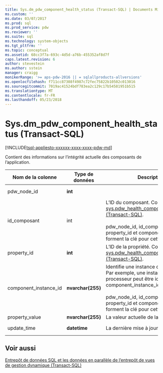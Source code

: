 ```yaml
---
title: Sys.dm_pdw_component_health_status (Transact-SQL) | Documents Microsoft
ms.custom: ''
ms.date: 03/07/2017
ms.prod: sql
ms.prod_service: pdw
ms.reviewer: ''
ms.suite: sql
ms.technology: system-objects
ms.tgt_pltfrm: ''
ms.topic: conceptual
ms.assetid: 68cc3f7a-693c-4d5d-a76b-455352af8d7f
caps.latest.revision: 6
author: stevestein
ms.author: sstein
manager: craigg
monikerRange: '>= aps-pdw-2016 || = sqlallproducts-allversions'
ms.openlocfilehash: f711cc87308f4987c72fec75822b10502c013016
ms.sourcegitcommit: 7019ac41524bdf783ea2c129c17b54581951b515
ms.translationtype: MT
ms.contentlocale: fr-FR
ms.lasthandoff: 05/23/2018
---
```

# <a name="sysdmpdwcomponenthealthstatus-transact-sql"></a>Sys.dm_pdw_component_health_status (Transact-SQL)
[!INCLUDE[tsql-appliesto-xxxxxx-xxxx-xxxx-pdw-md](../../includes/tsql-appliesto-xxxxxx-xxxx-xxxx-pdw-md.md)]

  Contient des informations sur l’intégrité actuelle des composants de l’application.  
  
|Nom de la colonne|Type de données| Description|Plage|  
|-----------------|---------------|-----------------|-----------|  
|pdw_node_id|**int**||Non Null|  
|id_composant|int|L’ID du composant. Consultez [sys.pdw_health_components &#40;Transact-SQL&#41;](../../relational-databases/system-catalog-views/sys-pdw-health-components-transact-sql.md).<br /><br /> pdw_node_id, id_composant, property_id et component_instance_id forment la clé pour cette vue.|Non Null|  
|property_id|**int**|L’ID de la propriété. Consultez [sys.pdw_health_component_properties &#40;Transact-SQL&#41;](../../relational-databases/system-catalog-views/sys-pdw-health-component-properties-transact-sql.md).|NOT NULL|  
|component_instance_id|**nvarchar(255)**|Identifie une instance d’un composant. Par exemple, une instance d’un processeur peut être identifiée par component_instance_id = 'CPU1'.<br /><br /> pdw_node_id, id_composant, property_id et component_instance_id forment la clé pour cette vue.|NOT NULL|  
|property_value|**nvarchar(255)**|La valeur actuelle de la propriété.|NULL|  
|update_time|**datetime**|La dernière mise à jour de la métrique.|NOT NULL|  
  
## <a name="see-also"></a>Voir aussi  
 [Entrepôt de données SQL et les données en parallèle de l’entrepôt de vues de gestion dynamique &#40;Transact-SQL&#41;](../../relational-databases/system-dynamic-management-views/sql-and-parallel-data-warehouse-dynamic-management-views.md)  
  
  
